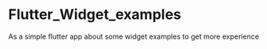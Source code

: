 # Flutter_Widget_examples
As a simple flutter app about some widget examples to get more experience 
